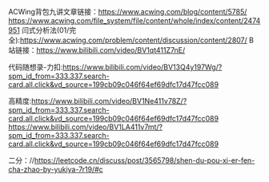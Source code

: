 ACWing背包九讲文章链接：https://www.acwing.com/blog/content/5785/
https://www.acwing.com/file_system/file/content/whole/index/content/2474951
闫式分析法(01/完全):https://www.acwing.com/problem/content/discussion/content/2807/
B 站链接：https://www.bilibili.com/video/BV1qt411Z7nE/

代码随想录-力扣:https://www.bilibili.com/video/BV13Q4y197Wg/?spm_id_from=333.337.search-card.all.click&vd_source=199cb09c046f64ef69dfc17d47fcc089

高精度:https://www.bilibili.com/video/BV1Ne411v78Z/?spm_id_from=333.337.search-card.all.click&vd_source=199cb09c046f64ef69dfc17d47fcc089
https://www.bilibili.com/video/BV1LA411v7mt/?spm_id_from=333.337.search-card.all.click&vd_source=199cb09c046f64ef69dfc17d47fcc089

二分：//https://leetcode.cn/discuss/post/3565798/shen-du-pou-xi-er-fen-cha-zhao-by-yukiya-7r19/#c